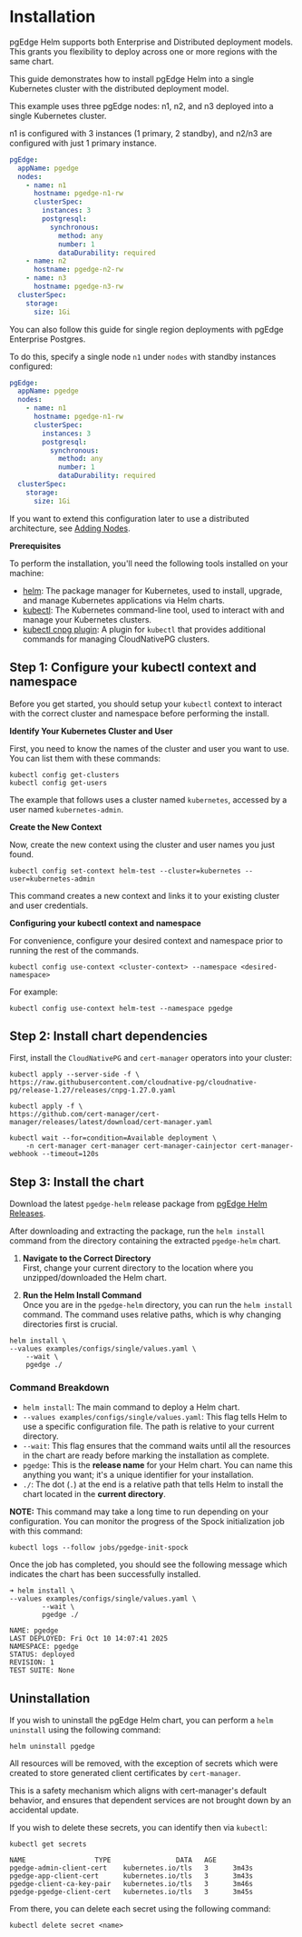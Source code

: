 # Installation

pgEdge Helm supports both Enterprise and Distributed deployment models. This grants you flexibility to deploy across one or more regions with the same chart.

This guide demonstrates how to install pgEdge Helm into a single Kubernetes cluster with the distributed deployment model.

This example uses three pgEdge nodes: n1, n2, and n3 deployed into a single Kubernetes cluster.

n1 is configured with 3 instances (1 primary, 2 standby), and n2/n3 are configured with just 1 primary instance.

```yaml
pgEdge:
  appName: pgedge
  nodes:
    - name: n1
      hostname: pgedge-n1-rw
      clusterSpec:
        instances: 3
        postgresql:
          synchronous:
            method: any
            number: 1
            dataDurability: required
    - name: n2
      hostname: pgedge-n2-rw
    - name: n3
      hostname: pgedge-n3-rw
  clusterSpec:
    storage:
      size: 1Gi
```

You can also follow this guide for single region deployments with pgEdge Enterprise Postgres. 

To do this, specify a single node `n1` under `nodes` with standby instances configured:

```yaml
pgEdge:
  appName: pgedge
  nodes:
    - name: n1
      hostname: pgedge-n1-rw
      clusterSpec:
        instances: 3
        postgresql:
          synchronous:
            method: any
            number: 1
            dataDurability: required
  clusterSpec:
    storage:
      size: 1Gi
```

If you want to extend this configuration later to use a distributed architecture, see [Adding Nodes](usage/adding_nodes.md).

**Prerequisites**

To perform the installation, you'll need the following tools installed on your machine:

- [helm](https://helm.sh/docs/intro/install/): The package manager for Kubernetes, used to install, upgrade, and manage Kubernetes applications via Helm charts.
- [kubectl](https://kubernetes.io/docs/tasks/tools/#kubectl): The Kubernetes command-line tool, used to interact with and manage your Kubernetes clusters.
- [kubectl cnpg plugin](https://cloudnative-pg.io/documentation/current/kubectl-plugin/#install): A plugin for `kubectl` that provides additional commands for managing CloudNativePG clusters.

## Step 1: Configure your kubectl context and namespace

Before you get started, you should setup your `kubectl` context to interact with the correct cluster and namespace before performing the install.

**Identify Your Kubernetes Cluster and User**

First, you need to know the names of the cluster and user you want to use. You can list them with these commands:

```shell
kubectl config get-clusters
kubectl config get-users
```

The example that follows uses a cluster named `kubernetes`, accessed by a user named `kubernetes-admin`.

**Create the New Context**

Now, create the new context using the cluster and user names you just found.

```shell
kubectl config set-context helm-test --cluster=kubernetes --user=kubernetes-admin
```

This command creates a new context and links it to your existing cluster and user credentials.

**Configuring your kubectl context and namespace**

For convenience, configure your desired context and namespace prior to running the rest of the commands.

```shell
kubectl config use-context <cluster-context> --namespace <desired-namespace>
```

For example:

```shell
kubectl config use-context helm-test --namespace pgedge
```

## Step 2: Install chart dependencies

First, install the `CloudNativePG` and `cert-manager` operators into your cluster:

```shell
kubectl apply --server-side -f \
https://raw.githubusercontent.com/cloudnative-pg/cloudnative-pg/release-1.27/releases/cnpg-1.27.0.yaml

kubectl apply -f \
https://github.com/cert-manager/cert-manager/releases/latest/download/cert-manager.yaml

kubectl wait --for=condition=Available deployment \
	-n cert-manager cert-manager cert-manager-cainjector cert-manager-webhook --timeout=120s
```

## Step 3: Install the chart

Download the latest `pgedge-helm` release package from [pgEdge Helm Releases](https://github.com/pgEdge/pgedge-helm/releases/).  

After downloading and extracting the package, run the `helm install` command from the directory containing the extracted `pgedge-helm` chart.

1. **Navigate to the Correct Directory**  
   First, change your current directory to the location where you unzipped/downloaded the Helm chart.

2. **Run the Helm Install Command**  
   Once you are in the `pgedge-helm` directory, you can run the `helm install` command. The command uses relative paths, which is why changing directories first is crucial.

```shell
helm install \
--values examples/configs/single/values.yaml \
	--wait \
	pgedge ./
```

### Command Breakdown

- `helm install`: The main command to deploy a Helm chart.
- `--values examples/configs/single/values.yaml`: This flag tells Helm to use a specific configuration file. The path is relative to your current directory.
- `--wait`: This flag ensures that the command waits until all the resources in the chart are ready before marking the installation as complete.
- `pgedge`: This is the **release name** for your Helm chart. You can name this anything you want; it's a unique identifier for your installation.
- `./`: The dot (`.`) at the end is a relative path that tells Helm to install the chart located in the **current directory**.

**NOTE:** This command may take a long time to run depending on your configuration. You can monitor the progress of the Spock initialization job with this command:

```shell
kubectl logs --follow jobs/pgedge-init-spock
```

Once the job has completed, you should see the following message which indicates the chart has been successfully installed.

```shell
➜ helm install \
--values examples/configs/single/values.yaml \
        --wait \
        pgedge ./

NAME: pgedge
LAST DEPLOYED: Fri Oct 10 14:07:41 2025
NAMESPACE: pgedge
STATUS: deployed
REVISION: 1
TEST SUITE: None
```

## Uninstallation

If you wish to uninstall the pgEdge Helm chart, you can perform a `helm uninstall` using the following command:

```shell
helm uninstall pgedge
```

All resources will be removed, with the exception of secrets which were created to store generated client certificates by `cert-manager`.

This is a safety mechanism which aligns with cert-manager's default behavior, and ensures that dependent services are not brought down by an accidental update.

If you wish to delete these secrets, you can identify then via `kubectl`:

```shell
kubectl get secrets

NAME                 TYPE                DATA   AGE
pgedge-admin-client-cert    kubernetes.io/tls   3      3m43s
pgedge-app-client-cert      kubernetes.io/tls   3      3m43s
pgedge-client-ca-key-pair   kubernetes.io/tls   3      3m46s
pgedge-pgedge-client-cert   kubernetes.io/tls   3      3m45s
```

From there, you can delete each secret using the following command:

`kubectl delete secret <name>`
